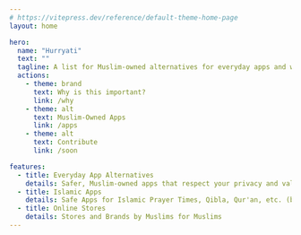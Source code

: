 ```yaml
---
# https://vitepress.dev/reference/default-theme-home-page
layout: home

hero:
  name: "Hurryati"
  text: ""
  tagline: A list for Muslim-owned alternatives for everyday apps and websites.
  actions:
    - theme: brand
      text: Why is this important?
      link: /why
    - theme: alt
      text: Muslim-Owned Apps
      link: /apps
    - theme: alt
      text: Contribute
      link: /soon

features:
  - title: Everyday App Alternatives
    details: Safer, Muslim-owned apps that respect your privacy and values.
  - title: Islamic Apps
    details: Safe Apps for Islamic Prayer Times, Qibla, Qur'an, etc. (better description and name later)
  - title: Online Stores
    details: Stores and Brands by Muslims for Muslims
---
```


